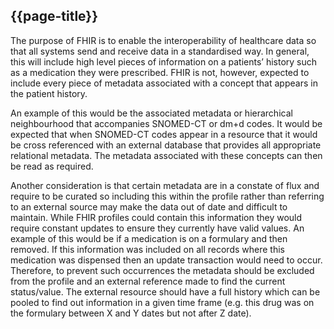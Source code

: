## {{page-title}}

The purpose of FHIR is to enable the interoperability of healthcare data so that all systems send and receive data in a standardised way.  In general, this will include high level pieces of information on a patients’ history such as a medication they were prescribed. FHIR is not, however, expected to include every piece of metadata associated with a concept that appears in the patient history.

An example of this would be the associated metadata or hierarchical neighbourhood that accompanies SNOMED-CT or dm+d codes.  It would be expected that when SNOMED-CT codes appear in a resource that it would be cross referenced with an external database that provides all appropriate relational metadata.  The metadata associated with these concepts can then be read as required.

Another consideration is that certain metadata are in a constate of flux and require to be curated so including this within the profile rather than referring to an external source may make the data out of date and difficult to maintain. While FHIR profiles could contain this information they would require constant updates to ensure they currently have valid values. An example of this would be if a medication is on a formulary and then removed. If this information was included on all records where this medication was dispensed then an update transaction would need to occur. Therefore, to prevent such occurrences the metadata should be excluded from the profile and an external reference made to find the current status/value. The external resource should have a full history which can be pooled to find out information in a given time frame (e.g. this drug was on the formulary between X and Y dates but not after Z date).
